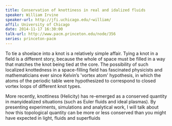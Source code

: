 ```yaml
---
title: Conservation of knottiness in real and idalized fluids
speaker: William Irvine
speaker-url: http://jfi.uchicago.edu/~william/
affil: University of Chicago
date: 2014-11-17 16:30:00
talk-url: http://www.pacm.princeton.edu/node/356
series: princeton-pacm
---
```


To tie a shoelace into a knot is a relatively simple affair. Tying a knot in a field is a different story, because the whole of space must be filled in a way that matches the knot being tied at the core. The possibility of such localized knottedness in a space-filling field has fascinated physicists and mathematicians ever since Kelvin’s 'vortex atom' hypothesis, in which the atoms of the periodic table were hypothesized to correspond to closed vortex loops of different knot types.

More recently, knottiness (Helicity) has re-emerged as a  conserved quantity in manyidealized situations (such as Euler fluids and ideal plasmas). By presenting experiments, simulations and analytical work, I will talk about how this topological quantity can be more or less conserved than you might have expected in light, fluids and superfluids


